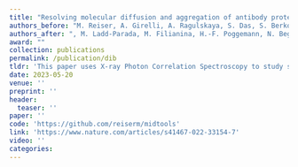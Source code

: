 ```yaml
---
title: "Resolving molecular diffusion and aggregation of antibody proteins with megahertz X-ray free-electron laser pulses"
authors_before: "M. Reiser, A. Girelli, A. Ragulskaya, S. Das, S. Berkowicz, "
authors_after: ", M. Ladd-Parada, M. Filianina, H.-F. Poggemann, N. Begam, M. Sayed Akhundzadeh, S. Timmermann, L. Randolph, Y. Chushkin, T. Seydel, U. Boesenberg, J. Hallmann, J. Möller, A. Rodriguez-Fernandez, R. Rosca, R. Schaffer, M. Scholz, R. Shayduk, A. Zozulya, A. Madsen, F. Schreiber, F. Zhang, F. Perakis, C. Gutt"
award: ""
collection: publications
permalink: /publication/dib
tldr: 'This paper uses X-ray Photon Correlation Spectroscopy to study stress–relaxation in hydrated lysozyme proteins at deeply supercooled temperatures, revealing a transition from a jammed to an viscoelastic regime linked to enhanced fluctuations and hydration water dynamics.'
date: 2023-05-20
venue: ''
preprint: ''
header: 
  teaser: ''
paper: ''
code: 'https://github.com/reiserm/midtools' 
link: 'https://www.nature.com/articles/s41467-022-33154-7'
video: ''
categories:
---
```

